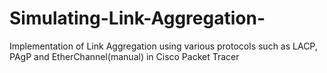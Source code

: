 # Simulating-Link-Aggregation-
Implementation of Link Aggregation using various protocols such as LACP, PAgP and EtherChannel(manual) in Cisco Packet Tracer
